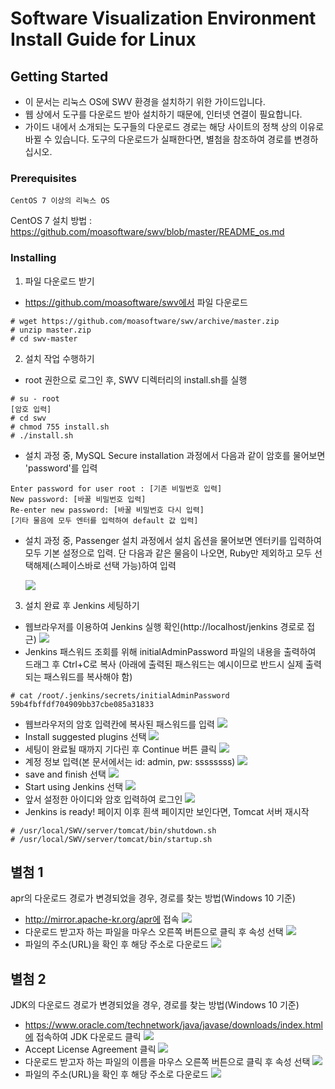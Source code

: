 ﻿# Software Visualization Environment Install Guide for Linux

## Getting Started

- 이 문서는 리눅스 OS에 SWV 환경을 설치하기 위한 가이드입니다.
- 웹 상에서 도구를 다운로드 받아 설치하기 때문에, 인터넷 연결이 필요합니다.
- 가이드 내에서 소개되는 도구들의 다운로드 경로는 해당 사이트의 정책 상의 이유로 바뀔 수 있습니다. 도구의 다운로드가 실패한다면, 별첨을 참조하여 경로를 변경하십시오.

### Prerequisites
```
CentOS 7 이상의 리눅스 OS
```
CentOS 7 설치 방법 : https://github.com/moasoftware/swv/blob/master/README_os.md

### Installing

1. 파일 다운로드 받기 
- https://github.com/moasoftware/swv에서 파일 다운로드 
```
# wget https://github.com/moasoftware/swv/archive/master.zip
# unzip master.zip
# cd swv-master
```

2. 설치 작업 수행하기
- root 권한으로 로그인 후, SWV 디렉터리의 install.sh를 실행
```
# su - root
[암호 입력]
# cd swv
# chmod 755 install.sh
# ./install.sh
```

- 설치 과정 중, MySQL Secure installation 과정에서 다음과 같이 암호를 물어보면 'password'를 입력

```
Enter password for user root : [기존 비밀번호 입력]
New password: [바꿀 비밀번호 입력]
Re-enter new password: [바꿀 비밀번호 다시 입력]
[기타 물음에 모두 엔터를 입력하여 default 값 입력]
```

- 설치 과정 중, Passenger 설치 과정에서 설치 옵션을 물어보면 엔터키를 입력하여 모두 기본 설정으로 입력. 단 다음과 같은 물음이 나오면, Ruby만 제외하고 모두 선택해제(스페이스바로 선택 가능)하여 입력

  ![](C:/Users/ws/Desktop/swv2/swv/images/011_rubysetting.jpg)



3. 설치 완료 후 Jenkins 세팅하기

- 웹브라우저를 이용하여 Jenkins 실행 확인(http://localhost/jenkins 경로로 접근)
  ![](C:/Users/ws/Desktop/swv2/swv/images/003_jenkinsresult1.jpg)
- Jenkins 패스워드 조회를 위해 initialAdminPassword 파일의 내용을 출력하여 드래그 후 Ctrl+C로 복사 (아래에 출력된 패스워드는 예시이므로 반드시 실제 출력되는 패스워드를 복사해야 함)

```
# cat /root/.jenkins/secrets/initialAdminPassword
59b4fbffdf704909bb37cbe085a31833

```

- 웹브라우저의 암호 입력칸에 복사된 패스워드를 입력
  ![](C:/Users/ws/Desktop/swv2/swv/images/004_jenkinsresult2.jpg)
- Install suggested plugins 선택
  ![](C:/Users/ws/Desktop/swv2/swv/images/005_jenkinsresult3.jpg)
- 세팅이 완료될 때까지 기다린 후 Continue 버튼 클릭
  ![](C:/Users/ws/Desktop/swv2/swv/images/006_jenkinsresult4.jpg)
- 계정 정보 입력(본 문서에서는 id: admin, pw: ssssssss)
  ![](C:/Users/ws/Desktop/swv2/swv/images/007_jenkinsresult5.jpg)
- save and finish 선택
  ![](C:/Users/ws/Desktop/swv2/swv/images/008_jenkinsresult6.jpg)
- Start using Jenkins 선택
  ![](C:/Users/ws/Desktop/swv2/swv/images/009_jenkinsresult7.jpg)
- 앞서 설정한 아이디와 암호 입력하여 로그인
  ![](C:/Users/ws/Desktop/swv2/swv/images/010_jenkinsresult8.jpg)
- Jenkins is ready! 페이지 이후 흰색 페이지만 보인다면, Tomcat 서버 재시작

```
# /usr/local/SWV/server/tomcat/bin/shutdown.sh
# /usr/local/SWV/server/tomcat/bin/startup.sh

```



## 별첨 1
apr의 다운로드 경로가 변경되었을 경우, 경로를 찾는 방법(Windows 10 기준)
- http://mirror.apache-kr.org/apr에 접속
![](images/013_aprsite1.jpg)
- 다운로드 받고자 하는 파일을 마우스 오른쪽 버튼으로 클릭 후 속성 선택
![](images/014_aprsite2.jpg)
- 파일의 주소(URL)을 확인 후 해당 주소로 다운로드
![](images/015_aprsite3.jpg)



## 별첨 2
JDK의 다운로드 경로가 변경되었을 경우, 경로를 찾는 방법(Windows 10 기준)
- https://www.oracle.com/technetwork/java/javase/downloads/index.html에 접속하여 JDK 다운로드 클릭
![](images/016_jdksite1.jpg)
- Accept License Agreement 클릭
![](images/017_jdksite2.jpg)
- 다운로드 받고자 하는 파일의 이름을 마우스 오른쪽 버튼으로 클릭 후 속성 선택
![](images/018_jdksite3.jpg)
- 파일의 주소(URL)을 확인 후 해당 주소로 다운로드
![](images/019_jdksite4.jpg)
